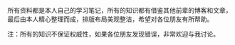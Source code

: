 所有资料都是本人自己的学习笔记，所有的知识都有借鉴其他前辈的博客和文章，最后由本人精心整理而成，排版布局美观整洁，希望对各位朋友有所帮助。

注：所有的知识不保证权威性，如果各位朋友发现错误，非常欢迎与我讨论。


